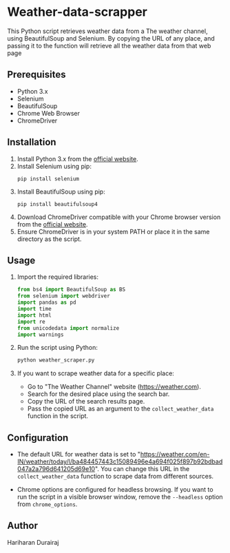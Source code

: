# Weather-data-scrapper
This Python script retrieves weather data from a The weather channel, using BeautifulSoup and Selenium. By copying the URL of any place, and passing it to the function will retrieve all the weather data from that web page

## Prerequisites

- Python 3.x
- Selenium
- BeautifulSoup
- Chrome Web Browser
- ChromeDriver

## Installation

1. Install Python 3.x from the [official website](https://www.python.org/downloads/).
2. Install Selenium using pip:
   ```
   pip install selenium
   ```
3. Install BeautifulSoup using pip:
   ```
   pip install beautifulsoup4
   ```
4. Download ChromeDriver compatible with your Chrome browser version from the [official website](https://www.google.com.au/intl/en_au/chrome/).
5. Ensure ChromeDriver is in your system PATH or place it in the same directory as the script.

## Usage

1. Import the required libraries:
   ```python
   from bs4 import BeautifulSoup as BS
   from selenium import webdriver
   import pandas as pd
   import time
   import html
   import re
   from unicodedata import normalize
   import warnings
   ```

2. Run the script using Python:
   ```bash
   python weather_scraper.py
   ```

3. If you want to scrape weather data for a specific place:
   - Go to "The Weather Channel" website (https://weather.com).
   - Search for the desired place using the search bar.
   - Copy the URL of the search results page.
   - Pass the copied URL as an argument to the `collect_weather_data` function in the script.

## Configuration

- The default URL for weather data is set to "https://weather.com/en-IN/weather/today/l/ba484457443c15089496e4a694f025f897b92bdbad047a2a796d641205d69e10". You can change this URL in the `collect_weather_data` function to scrape data from different sources.

- Chrome options are configured for headless browsing. If you want to run the script in a visible browser window, remove the `--headless` option from `chrome_options`.

## Author

Hariharan Durairaj
